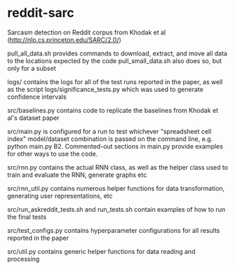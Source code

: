 # reddit-sarc
Sarcasm detection on Reddit corpus from Khodak et al (http://nlp.cs.princeton.edu/SARC/2.0/)

pull_all_data.sh provides commands to download, extract, and move all data to the locations
expected by the code
pull_small_data.sh also does so, but only for a subset

logs/ contains the logs for all of the test runs reported in the paper, as well as the script
logs/significance_tests.py which was used to generate confidence intervals

src/baselines.py contains code to replicate the baselines from Khodak et al's dataset paper

src/main.py is configured for a run to test whichever "spreadsheet cell index" model/dataset
combination is passed on the command line, e.g. python main.py B2. Commented-out sections in
main.py provide examples for other ways to use the code.

src/rnn.py contains the actual RNN class, as well as the helper class used to train and
evaluate the RNN, generate graphs etc

src/rnn_util.py contains numerous helper functions for data transformation, generating
user representations, etc

src/run_askreddit_tests.sh and run_tests.sh contain examples of how to run the final tests

src/test_configs.py contains hyperparameter configurations for all results reported in the paper

src/util.py contains generic helper functions for data reading and processing